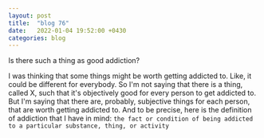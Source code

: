 ```yaml
---
layout: post
title:  "blog 76"
date:   2022-01-04 19:52:00 +0430
categories: blog
---
```


Is there such a thing as good addiction?

I was thinking that some things might be worth getting addicted to.
Like, it could be different for everybody. So I'm not saying that there is a thing, called X, such that it's objectively good for every person to get addicted to. But I'm saying that there are, probably, subjective things for each person, that are worth getting addicted to. And to be precise, here is the definition of addiction that I have in mind:
`the fact or condition of being addicted to a particular substance, thing, or activity`

